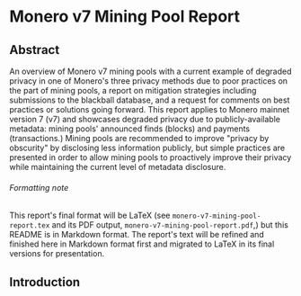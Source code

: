 # Monero v7 Mining Pool Report

## Abstract

An overview of Monero v7 mining pools with a current example of degraded privacy in one of Monero's three privacy methods due to poor practices on the part of mining pools, a report on mitigation strategies including submissions to the blackball database, and a request for comments on best practices or solutions going forward.  This report applies to Monero mainnet version 7 (v7) and showcases degraded privacy due to publicly-available metadata: mining pools' announced finds (blocks) and payments (transactions.)  Mining pools are recommended to improve "privacy by obscurity" by disclosing less information publicly, but simple practices are presented in order to allow mining pools to proactively improve their privacy while maintaining the current level of metadata disclosure.

###### Formatting note

This report's final format will be LaTeX (see `monero-v7-mining-pool-report.tex` and its PDF output, `monero-v7-mining-pool-report.pdf`,) but this README is in Markdown format.  The report's text will be refined and finished here in Markdown format first and migrated to LaTeX in its final versions for presentation.

## Introduction



